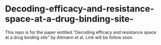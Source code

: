 # Decoding-efficacy-and-resistance-space-at-a-drug-binding-site-
This repo is for the paper entitled "Decoding efficacy and resistance space at a drug binding site" by Altmann  et al. Link will be follow soon.
